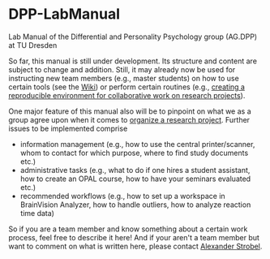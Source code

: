 # DPP-LabManual

Lab Manual of the Differential and Personality Psychology group (AG.DPP) at TU Dresden

So far, this manual is still under development. Its structure and content are subject to change and addition. Still, it may already now be used for instructing new team members (e.g., master students) on how to use certain tools (see the [Wiki](https://github.com/alex-strobel/DPP-LabManual/wiki)) or perform certain routines (e.g., [creating a reproducible environment for collaborative work on research projects](https://github.com/alex-strobel/DPP-LabManual/blob/main/Routines/GitHub-and-renv-long.md)). 

One major feature of this manual also will be to pinpoint on what we as a group agree upon when it comes to [organize a research project](https://github.com/alex-strobel/DPP-LabManual/blob/main/Manual/Research-projects.md). Further issues to be implemented comprise 

- information management (e.g., how to use the central printer/scanner, whom to contact for which purpose, where to find study documents etc.)
- administrative tasks (e.g., what to do if one hires a student assistant, how to create an OPAL course, how to have your seminars evaluated etc.)
- recommended workflows (e.g., how to set up a workspace in BrainVision Analyzer, how to handle outliers, how to analyze reaction time data)

So if you are a team member and know something about a certain work process, feel free to describe it here! And if your aren't a team member but want to comment on what is written here, please contact [Alexander Strobel](mailto:alexander.strobel@tu-dresden.de). 
